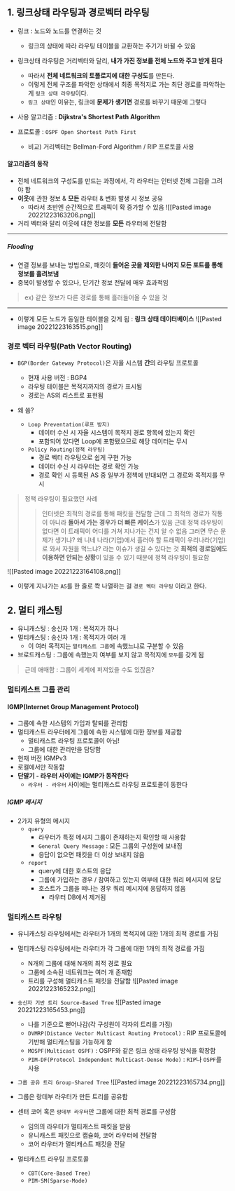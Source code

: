 ## 1. 링크상태 라우팅과 경로벡터 라우팅

- 링크 : 노드와 노드를 연결하는 것
	- 링크의 상태에 따라 라우팅 테이블을 교환하는 주기가 바뀔 수 있음

- 링크상태 라우팅은 거리벡터와 달리, **내가 가진 정보를 전체 노드와 주고 받게 된다**
	- 따라서 **전체 네트워크의 토폴로지에 대한 구성도**를 만든다.
	- 이렇게 전체 구조를 파악한 상태에서 최종 목적지로 가는 최단 경로를 파악하는 게 `링크 상태 라우팅`이다.
	- `링크 상태`인 이유는, 링크에 **문제가 생기면** 경로를 바꾸기 때문에 그렇다

- 사용 알고리즘 : **Dijkstra's Shortest Path Algorithm**
- 프로토콜 : `OSPF Open Shortest Path First`
	- 비교) 거리벡터는 Bellman-Ford Algorithm / RIP 프로토콜 사용

#### 알고리즘의 동작
- 전체 네트워크의 구성도를 만드는 과정에서, 각 라우터는 인터넷 전체 그림을 그려야 함
- **이웃**에 관한 정보 & **모든** 라우터 & 변화 발생 시 정보 공유
	- 따라서 초반엔 순간적으로 트래픽이 확 증가할 수 있음
![[Pasted image 20221223163206.png]]
- 거리 벡터와 달리 이웃에 대한 정보를 **모든** 라우터에 전달함
-------------------
##### Flooding
- 연결 정보를 보내는 방법으로, 패킷이 **들어온 곳을 제외한 나머지 모든 포트를 통해 정보를 흘려보냄**
- 중복이 발생할 수 있으나, 단기간 정보 전달에 매우 효과적임
 > ex) 같은 정보가 다른 경로를 통해 흘러들어올 수 있을 것
----------------------
-  이렇게 모든 노드가 동일한 테이블을 갖게 됨 : **링크 상태 데이터베이스**
![[Pasted image 20221223163515.png]]

### 경로 벡터 라우팅(Path Vector Routing)
- `BGP(Border Gateway Protocol)`은 자율 시스템 **간**의 라우팅 프로토콜
	- 현재 사용 버전 : BGP4
	- 라우팅 테이블은 목적지까지의 경로가 표시됨
	- 경로는 AS의 리스트로 표현됨

- 왜 씀?
	- `Loop Preventation(루프 방지)`
		- 데이터 수신 시 자율 시스템이 목적지 경로 항목에 있는지 확인
		- 포함되어 있다면 Loop에 포함됐으므로 해당 데이터는 무시
	- `Policy Routing(정책 라우팅)`
		- 경로 벡터 라우팅으로 쉽게 구현 가능
		- 데이터 수신 시 라우터는 경로 확인 가능
		- 경로 확인 시 등록된 AS 중 일부가 정책에 반대되면 그 경로와 목적지를 무시

> 정책 라우팅이 필요했던 사례
>> 인터넷은 최적의 경로를 통해 패킷을 전달함
>> 근데 그 최적의 경로가 직통이 아니라 **돌아서 가는 경우가 더 빠른 케이스**가 있음
>> 근데 정책 라우팅이 없다면 이 트래픽이 어디를 거쳐 지나가는 건지 알 수 없음
>그러면 무슨 문제가 생기냐?
>> 왜 니네 나라(기업)에서 흘러야 할 트래픽이 우리나라(기업)로 와서 자원을 먹느냐? 라는 이슈가 생길 수 있다는 것
> **최적의 경로임에도 이용하면 안되는 상황**이 있을 수 있기 때문에 정책 라우팅이 필요함

![[Pasted image 20221223164108.png]]
- 이렇게 지나가는 `AS`를 한 줄로 쫙 나열하는 걸 `경로 벡터 라우팅` 이라고 한다.

## 2. 멀티 캐스팅
- 유니캐스팅 : 송신자 1개 : 목적지가 하나
- 멀티캐스팅 : 송신자 1개 : 목적지가 여러 개
	- 이 여러 목적지는 `멀티캐스트 그룹`에 속했느냐로 구분할 수 있음
- 브로드캐스팅 : 그룹에 속했는지 여부를 보지 않고 목적지에 `모두`를 갖게 됨

> 근데 애매함 : 그룹이 세계에 퍼져있을 수도 있잖음?

### 멀티캐스트 그룹 관리 

#### IGMP(Internet Group Management Protocol)
- 그룹에 속한 시스템의 가입과 탈퇴를 관리함
- 멀티캐스트 라우터에게 그룹에 속한 시스템에 대한 정보를 제공함
	- 멀티캐스트 라우팅 프로토콜이 아님!
	- 그룹에 대한 관리만을 담당함
- 현재 버전 IGMPv3
- 로컬에서만 작동함
- **단말기 - 라우터 사이에는 IGMP가 동작한다**
	- `라우터 - 라우터` 사이에는 멀티캐스트 라우팅 프로토콜이 동한다

##### IGMP 메시지 
- 2가지 유형의 메시지
	- `query`
		- 라우터가 특정 메시지 그룹이 존재하는지 확인할 때 사용함
		- `General Query Message` : 모든 그룹의 구성원에 보내짐
		- 응답이 없으면 패킷을 더 이상 보내지 않음
	- `report`
		- query에 대한 호스트의 응답
		- 그룹에 가입하는 경우 / 참여하고 있는지 여부에 대한 쿼리 메시지에 응답
		- 호스트가 그룹을 떠나는 경우 쿼리 메시지에 응답하지 않음
			- 라우터 DB에서 제거됨

### 멀티캐스트 라우팅
- 유니캐스팅 라우팅에서는 라우터가 1개의 목적지에 대한 1개의 최적 경로를 가짐
- 멀티캐스팅 라우팅에서는 라우터가 각 그룹에 대한 1개의 최적 경로를 가짐
	- N개의 그룹에 대해 N개의 최적 경로 필요
	- 그룹에 소속된 네트워크는 여러 개 존재함
	- 트리를 구성해 멀티캐스트 패킷을 전달함
![[Pasted image 20221223165232.png]]

- `송신자 기반 트리 Source-Based Tree`
![[Pasted image 20221223165453.png]]
	- 나를 기준으로 뻗어나감(각 구성원이 각자의 트리를 가짐)
	- `DVMRP(Distance Vector Multicast Routing Protocol)` : RIP 프로토콜에 기반해 멀티캐스팅을 가능하게 함
	- `MOSPF(Multicast OSPF)` : OSPF와 같은 링크 상태 라우팅 방식을 확장함
	- `PIM-DF(Protocol Independent Multicast-Dense Mode)` : `RIP`나 `OSPF`를 사용

- `그룹 공유 트리 Group-Shared Tree`
![[Pasted image 20221223165734.png]]
- 그룹은 랑데부 라우터가 만든 트리를 공유함 
- 센터 코어 혹은 `랑데부 라우터`만 그룹에 대한 최적 경로를 구성함
	- 임의의 라우터가 멀티캐스트 패킷을 받음
	- 유니캐스트 패킷으로 캡슐화, 코어 라우터에 전달함
	- 코어 라우터가 멀티캐스트 패킷을 전달
- 멀티캐스트 라우팅 프로토콜
	- `CBT(Core-Based Tree)`
	- `PIM-SM(Sparse-Mode)`